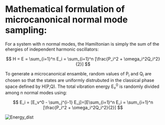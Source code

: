 # Mathematical formulation of microcanonical normal mode sampling:
For a system with n normal modes, the Hamiltonian is simply the sum of the ehergies of independent harmonic oscillators:
<p align="center">


$$
H =  E = \sum_{i=1}^n E_i = \sum_{i=1}^n [\frac{P_i^2 + \omega_i^2Q_i^2}{2}]
$$


</p>
To generate a microcanonical ensamble, random values of P<sub>i</sub> and Q<sub>i</sub> are chosen so that the states are uniformly distrubuted in the classical phase space defined by H(P,Q). The total vibration energy E<sub>ν</sub><sup>0</sup> is randomly divided among n normal modes using:
<p align="center">


$$
E_i = [E_ν^0 - \sum_j^{i-1} E_j]=[E\sum_{i=1}^n E_i = \sum_{i=1}^n [\frac{P_i^2 + \omega_i^2Q_i^2}{2}]
$$


</p>


                                        
![Energy_dist](https://github.com/atomicadi/Energy-value-distribution/assets/147025377/17bb5b6c-3675-44b6-839d-2b7a0c467df4)
